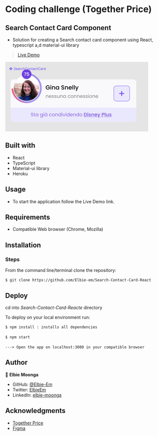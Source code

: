 # Coding challenge (Together Price)

## Search Contact Card Component

- Solution for creating a Search contact card component using React, typescript a,d material-ui library

> [Live Demo](https://tpcontactcard.herokuapp.com/)

![screenshot](public/sccscreenshot.png)

## Built with

- React
- TypeScript
- Material-ui library
- Heroku

## Usage

- To start the application follow the Live Demo link.

## Requirements

- Compatible Web browser (Chrome, Mozilla)

## Installation

### Steps

From the command line/terminal clone the repository:

```
$ git clone https://github.com/Elbie-em/Search-Contact-Card-React
```
## Deploy

cd into *Search-Contact-Card-Reacte* directory

To deploy on your local environment run:

```
$ npm install : installs all dependencies

$ npm start

---> Open the app on localhost:3000 in your compatible browser
```
## Author

👤 **Elbie Moonga**

- GitHub: [@Elbie-Em](https://github.com/Elbie-em)
- Twitter: [ElbieEm](https://twitter.com/ElbieEm)
- LinkedIn: [elbie-moonga](https://www.linkedin.com/in/elbiemoonga/)

## Acknowledgments

- [Together Price](https://www.togetherprice.com/us/)
- [Figma](https://www.figma.com/file/jLnhIq23Pdui2wJr7k0jwV/testv2?node-id=1%3A207)
